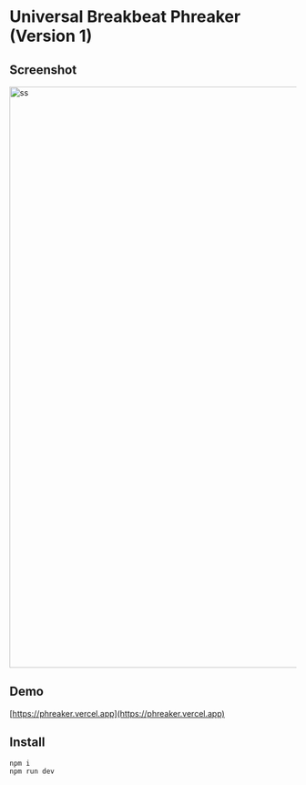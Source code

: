 # Universal Breakbeat Phreaker (Version 1)

## Screenshot

<img width="1021" alt="ss" src="https://user-images.githubusercontent.com/26150152/218859110-f76a5b47-61dd-45d1-8fee-b9603fb08ce0.png">

## Demo

[https://phreaker.vercel.app](https://phreaker.vercel.app)

## Install

```
npm i
npm run dev
```
